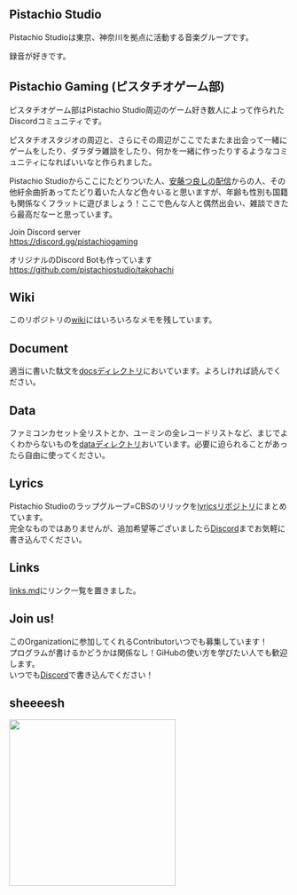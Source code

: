 ## Pistachio Studio

Pistachio Studioは東京、神奈川を拠点に活動する音楽グループです。

録音が好きです。

## Pistachio Gaming (ピスタチオゲーム部)

ピスタチオゲーム部はPistachio Studio周辺のゲーム好き数人によって作られたDiscordコミュニティです。

ピスタチオスタジオの周辺と、さらにその周辺がここでたまたま出会って一緒にゲームをしたり、ダラダラ雑談をしたり、何かを一緒に作ったりするようなコミュニティになればいいなと作られました。  
  
Pistachio Studioからここにたどりついた人、[安藤つ良しの配信](https://www.twitch.tv/tsuyoshi_ando)からの人、その他紆余曲折あってたどり着いた人など色々いると思いますが、年齢も性別も国籍も関係なくフラットに遊びましょう！ここで色んな人と偶然出会い、雑談できたら最高だなーと思っています。  

Join Discord server  
https://discord.gg/pistachiogaming

オリジナルのDiscord Botも作っています  
https://github.com/pistachiostudio/takohachi

## Wiki

このリポジトリの[wiki](https://github.com/pistachiostudio/gaming/wiki)にはいろいろなメモを残しています。  

## Document

適当に書いた駄文を[docsディレクトリ](https://github.com/pistachiostudio/gaming/tree/main/docs)においています。よろしければ読んでください。  

## Data

ファミコンカセット全リストとか、ユーミンの全レコードリストなど、まじでよくわからないものを[dataディレクトリ](https://github.com/pistachiostudio/gaming/tree/main/data)おいています。必要に迫られることがあったら自由に使ってください。

## Lyrics

Pistachio Studioのラップグループ=CBSのリリックを[lyricsリポジトリ](https://github.com/pistachiostudio/lyrics)にまとめています。  
完全なものではありませんが、追加希望等ございましたら[Discord](https://discord.gg/pistachiogaming)までお気軽に書き込んでください。

## Links

[links.md](https://github.com/pistachiostudio/gaming/blob/main/links.md)にリンク一覧を置きました。

## Join us!

このOrganizationに参加してくれるContributorいつでも募集しています！  
プログラムが書けるかどうかは関係なし！GiHubの使い方を学びたい人でも歓迎します。  
いつでも[Discord](https://discord.gg/pistachiogaming)で書き込んでください！

## sheeeesh

<img src="https://user-images.githubusercontent.com/4445606/129143937-ce2f95cc-3a98-4030-bc3c-b2f37a96b0f4.gif" width="300">  
